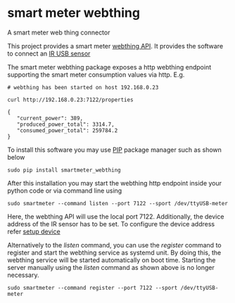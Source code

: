 # smart meter webthing
A smart meter web thing connector

This project provides a smart meter [webthing API](https://iot.mozilla.org/wot/). It provides the software to connect an [IR USB sensor](https://wiki.volkszaehler.org/hardware/controllers/ir-schreib-lesekopf-usb-ausgang)  

The smart meter webthing package exposes a http webthing endpoint supporting the smart meter consumption values via http. E.g.
```
# webthing has been started on host 192.168.0.23

curl http://192.168.0.23:7122/properties 

{
   "current_power": 389,
   "produced_power_total": 3314.7,
   "consumed_power_total": 259784.2
}
```

To install this software you may use [PIP](https://realpython.com/what-is-pip/) package manager such as shown below
```
sudo pip install smartmeter_webthing
```

After this installation you may start the webthing http endpoint inside your python code or via command line using
```
sudo smartmeter --command listen --port 7122 --sport /dev/ttyUSB-meter 
```
Here, the webthing API will use the local port 7122. Additionally, the device address of the IR sensor has to be set. To configure the device address refer [setup device](configure.md)  

Alternatively to the *listen* command, you can use the *register* command to register and start the webthing service as systemd unit.
By doing this, the webthing service will be started automatically on boot time. Starting the server manually using the *listen* command as shown above is no longer necessary.
```
sudo smartmeter --command register --port 7122 --sport /dev/ttyUSB-meter 
```  
